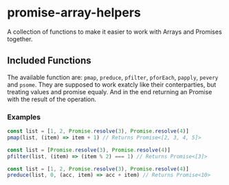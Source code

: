 # promise-array-helpers

A collection of functions to make it easier to work with Arrays and Promises together.

## Included Functions

The available function are: `pmap`, `preduce`, `pfilter`, `pforEach`, `papply`, `pevery` and `psome`.
They are supposed to work exatcly like their conterparties, but treating values and promise equaly. And in the
end returning an Promise with the result of the operation.

### Examples

```javascript
const list = [1, 2, Promise.resolve(3), Promise.resolve(4)]
pmap(list, (item) => item + 1) // Returns Promise<[2, 3, 4, 5]>
```

```javascript
const list = [Promise.resolve(3), Promise.resolve(4)]
pfilter(list, (item) => (item % 2) === 1) // Returns Promise<[3]>
```

```javascript
const list = [1, 2, Promise.resolve(3), Promise.resolve(4)]
preduce(list, 0, (acc, item) => acc + item) // Returns Promise<10>
```